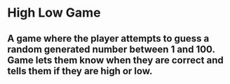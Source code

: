 # High Low Game
## A game where the player attempts to guess a random generated number between 1 and 100. Game lets them know when they are correct and tells them if they are high or low. 
